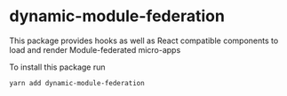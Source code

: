 # dynamic-module-federation

This package provides hooks as well as React compatible components to load and render Module-federated micro-apps

To install this package run

```bash
yarn add dynamic-module-federation
```
